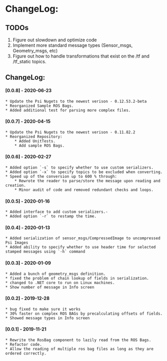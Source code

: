 # ChangeLog:

## TODOs
1. Figure out slowdown and optimize code
1. Implement more standard message types (Sensor_msgs, Geometry_msgs, etc)
1. Figure out how to handle transformations that exist on the /tf and /tf_static topics. 


## ChangeLog:
#### [0.0.8] - 2020-06-23
	* Update the Psi Nugets to the newest verison - 0.12.53.2-beta
	* Reorganized Sample ROS Bags.
	* Added additional test for parsing more complex files.
#### [0.0.7] - 2020-04-15
	* Update the Psi Nugets to the newest verison - 0.11.82.2
	* Reorganized Repository:
		* Added UnitTests.
		* Add sample ROS Bags.
#### [0.0.6] - 2020-02-27
	* Added option `-s` to specify whether to use custom serializers.
	* Added option `-x`	to specify topics to be excluded when converting. 
	* Speed up of the conversion up to 600 % through:
		* Rewrote the reader to parse/store the message upon reading and creation.
		* Minor audit of code and removed redundant checks and loops. 
#### [0.0.5] - 2020-01-16
	* Added interface to add custom serializers.-
	* Added option `-r` to restamp the time.
#### [0.0.4] - 2020-01-13
	* Added serialization of sensor_msgs/CompressedImage to uncompressed Psi Images
	* Added ability to specify whether to use header time for selected stamped messages using `-h` command
#### [0.0.3] - 2020-01-09
	* Added a bunch of geometry_msgs definition.
	* fixed the problem of chain lookup of fields in serialization.
	* changed to .NET core to run on Linux machines.
	* Show number of message in Info screen
#### [0.0.2] - 2019-12-28
	* bug fixed to make sure it works
	* 30% faster on complex ROS BAGs by precalculating offsets of fields.
	* Showed message types in Info screen
#### [0.0.1] - 2019-11-21
	* Rewrite the RosBag component to lazily read from the ROS Bags.
	* Refactor code.
	* Allow the reading of multiple ros bag files as long as they are ordered correctly.